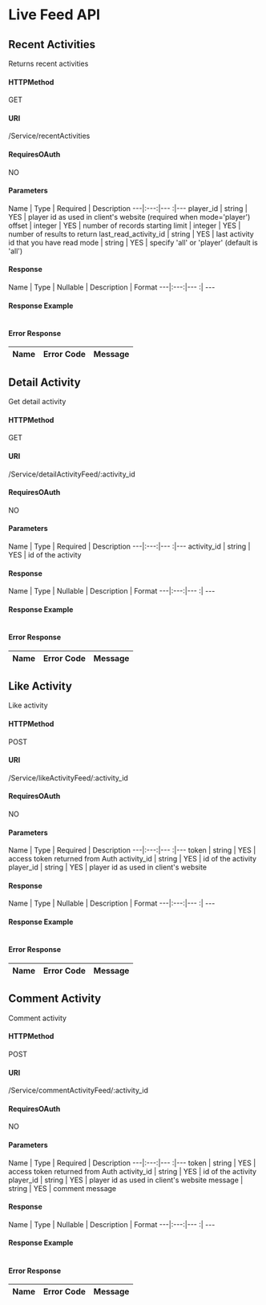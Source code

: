 # Live Feed API
## Recent Activities
Returns recent activities
#### HTTPMethod
GET
#### URI
/Service/recentActivities
#### RequiresOAuth
NO
#### Parameters
Name | Type | Required | Description 
 ---|:---:|--- :|---
player_id | string | YES | player id as used in client's website (required when mode='player')
offset | integer | YES | number of records starting
limit | integer | YES | number of results to return
last_read_activity_id | string | YES | last activity id that you have read
mode | string | YES | specify 'all' or 'player' (default is 'all')
#### Response
Name | Type | Nullable | Description | Format
---|:---:|--- :| ---
#### Response Example
```json 

 ```
#### Error Response
Name | Error Code | Message
---|:---: |:---
## Detail Activity
Get detail activity
#### HTTPMethod
GET
#### URI
/Service/detailActivityFeed/:activity_id
#### RequiresOAuth
NO
#### Parameters
Name | Type | Required | Description 
 ---|:---:|--- :|---
activity_id | string | YES | id of the activity
#### Response
Name | Type | Nullable | Description | Format
---|:---:|--- :| ---
#### Response Example
```json 

 ```
#### Error Response
Name | Error Code | Message
---|:---: |:---
## Like Activity
Like activity
#### HTTPMethod
POST
#### URI
/Service/likeActivityFeed/:activity_id
#### RequiresOAuth
NO
#### Parameters
Name | Type | Required | Description 
 ---|:---:|--- :|---
token | string | YES | access token returned from Auth
activity_id | string | YES | id of the activity
player_id | string | YES | player id as used in client's website
#### Response
Name | Type | Nullable | Description | Format
---|:---:|--- :| ---
#### Response Example
```json 

 ```
#### Error Response
Name | Error Code | Message
---|:---: |:---
## Comment Activity
Comment activity
#### HTTPMethod
POST
#### URI
/Service/commentActivityFeed/:activity_id
#### RequiresOAuth
NO
#### Parameters
Name | Type | Required | Description 
 ---|:---:|--- :|---
token | string | YES | access token returned from Auth
activity_id | string | YES | id of the activity
player_id | string | YES | player id as used in client's website
message | string | YES | comment message
#### Response
Name | Type | Nullable | Description | Format
---|:---:|--- :| ---
#### Response Example
```json 

 ```
#### Error Response
Name | Error Code | Message
---|:---: |:---
